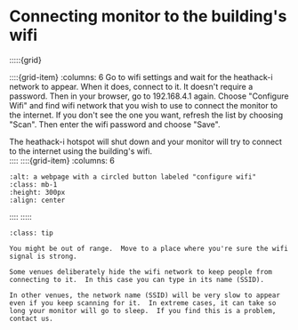 # Connecting monitor to the building's wifi

:::::{grid} 

::::{grid-item} 
:columns: 6
Go to wifi settings and wait for the heathack-i network to appear.  When it does, connect to it.  It doesn't require a password. Then in your browser, go to 192.168.4.1 again.   Choose "Configure Wifi" and find wifi network that you wish to use to connect the monitor to the internet.   If you don't see the one you want, refresh the list by choosing "Scan".  Then enter the wifi password and choose "Save". 

The heathack-i hotspot will shut down and your monitor will try to connect to the internet using the building's wifi.  
::::
::::{grid-item} 
:columns: 6

```{image} /images/monitoring/wifimanager.jpg
:alt: a webpage with a circled button labeled "configure wifi"
:class: mb-1
:height: 300px
:align: center
```

::::
:::::



```{admonition} If your wifi network isn't listed
:class: tip

You might be out of range.  Move to a place where you're sure the wifi signal is strong.

Some venues deliberately hide the wifi network to keep people from connecting to it.  In this case you can type in its name (SSID).  

In other venues, the network name (SSID) will be very slow to appear even if you keep scanning for it.  In extreme cases, it can take so long your monitor will go to sleep.  If you find this is a problem, contact us.
```




